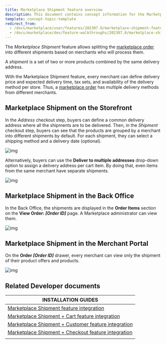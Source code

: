 ```yaml
---
title: Marketplace Shipment feature overview
description: This document contains concept information for the Marketplace Shipment feature.
template: concept-topic-template
redirect_from:
  - /docs/marketplace/user/features/202307.0/marketplace-shipment-feature-overview.html
  - /docs/marketplace/dev/feature-walkthroughs/202307.0/marketplace-shipment-feature-walkthrough.html
---
```


The *Marketplace Shipment* feature allows splitting the [marketplace order](/docs/pbc/all/order-management-system/{{page.version}}/marketplace/marketplace-order-management-feature-overview/marketplace-order-management-feature-overview.html) into different shipments based on merchants who will process them.

A *shipment* is a set of two or more products combined by the same delivery address.

With the Marketplace Shipment feature, every merchant can define delivery price and expected delivery time, tax sets, and availability of the delivery method per store. Thus, a [marketplace order](/docs/marketplace/user/features/{{page.version}}/marketplace-order-management-feature-overview/marketplace-order-overview.html) has multiple delivery methods from different merchants.

## Marketplace Shipment on the Storefront

In the *Address* checkout step, buyers can define a common delivery address where all the shipments are to be delivered.
Then, in the *Shipment* checkout step, buyers can see that the products are grouped by a merchant into different shipments  by default. For each shipment, they can select a shipping method and a delivery date (optional).

![img](https://spryker.s3.eu-central-1.amazonaws.com/docs/Marketplace/user+guides/Features/Marketplace+Shipment/shipment-to-single-address.png)

Alternatively, buyers can use the **Deliver to multiple addresses** drop-down option to assign a delivery address per cart item. By doing that, even items from the same merchant have separate shipments.

![img](https://spryker.s3.eu-central-1.amazonaws.com/docs/Marketplace/user+guides/Features/Marketplace+Shipment/deliver-shipment.png)


## Marketplace Shipment in the Back Office

In the Back Office, the shipments are displayed in the **Order Items** section on the **View Order: _[Order ID]_** page. A Marketplace administrator can view them.

![img](https://spryker.s3.eu-central-1.amazonaws.com/docs/Marketplace/user+guides/Features/Marketplace+Shipment/shipments-back-office.png)

## Marketplace Shipment in the Merchant Portal

On the **Order _[Order ID]_** drawer, every merchant can view only the shipment of their product offers and products.

![img](https://spryker.s3.eu-central-1.amazonaws.com/docs/Marketplace/user+guides/Features/Marketplace+Shipment/shipment-merchant-portal.png)

## Related Developer documents

|INSTALLATION GUIDES  |
|---------|
| [Marketplace Shipment feature integration](/docs/pbc/all/carrier-management/{{page.version}}/marketplace/install-features/install-marketplace-shipment-feature.html) |  |
| [Marketplace Shipment + Cart feature integration](/docs/pbc/all/carrier-management/{{page.version}}/marketplace/install-features/install-the-marketplace-shipment-cart-feature.html) |  |
| [Marketplace Shipment + Customer feature integration](/docs/pbc/all/carrier-management/{{page.version}}/marketplace/install-features/install-marketplace-shipment-customer-feature.html) |   |
| [Marketplace Shipment + Checkout feature integration](/docs/pbc/all/carrier-management/{{page.version}}/marketplace/install-features/install-the-marketplace-shipment-checkout-feature.html) |  |
|    |    |    |    |
